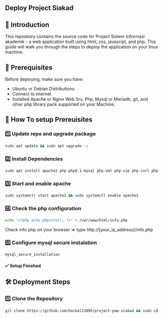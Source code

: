 ## Deploy Project Siakad

## 🚀 Introduction
This repository contains the source code for Project Sistem Informasi akademik - a web application built using html, css, javascipt, and php. This guide will walk you through the steps to deploy the application on your linux machine.

## 📌 Prerequisites
Before deploying, make sure you have:
- Ubuntu or Debian Distributions
- Connect to internet
- Installed Apache or Nginx  Web Srv, Php, Mysql or Mariadb, git, and other php library pack supported on your Machine.

## 📌 How To setup Prereuisites
### 1️⃣ Update repo and upgrade package
```sh
sudo apt update && sudo apt upgrade -y
```
### 2️⃣ Install Dependencies
```sh
sudo apt install apache2 php php8.1-mysql php-xml php-zip php-curl php-mbstring php-gd mariadb-server git -y
```
### 3️⃣ Start and enable apache
```sh
sudo systemctl start apache2 && sudo systemctl enable apache2
```

### 4️⃣ Check the php configuration
```sh
echo "<?php echo phpinfo(); ?>" > /var/www/html/info.php
```
Check info php on your browser =>  type http://[your_ip_address]/info.php

### 5️⃣ Configure mysql secure instalation
```sh
mysql_secure_installation
```


#### ✅ **Setup Finished**


## 🛠 Deployment Steps

### 1️⃣ Clone the Repository
```sh
git clone https://github.com/haikal23095/project-paw-siakad && sudo cd project-paw-siakad
```

